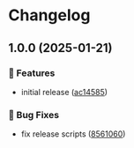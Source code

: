 # Changelog

## 1.0.0 (2025-01-21)

### 🌟 Features

- initial release ([ac14585](https://github.com/Norgate-AV/NAVDatabase.Amx.ViscaCamera/commit/ac145854d4fd4b47782fedec5a69a266946ce33d))

### 🐛 Bug Fixes

- fix release scripts ([8561060](https://github.com/Norgate-AV/NAVDatabase.Amx.ViscaCamera/commit/856106081f908aab4e7ff0289819688b3cb29efb))
